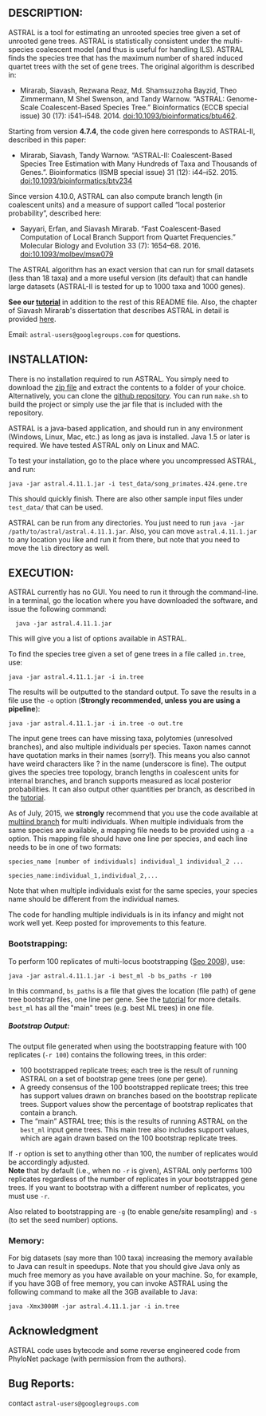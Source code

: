 DESCRIPTION:
-----------
ASTRAL is a tool for estimating an unrooted species tree given a set of unrooted gene trees. ASTRAL is statistically consistent under the multi-species coalescent model (and thus is useful for handling ILS). ASTRAL finds the species tree that has the maximum number of shared induced quartet trees with the set of gene trees. 
The original algorithm is described in:

* Mirarab, Siavash, Rezwana Reaz, Md. Shamsuzzoha Bayzid, Theo Zimmermann, M Shel Swenson, and Tandy Warnow. “ASTRAL: Genome-Scale Coalescent-Based Species Tree.” Bioinformatics (ECCB special issue) 30 (17): i541–i548. 2014. [doi:10.1093/bioinformatics/btu462](doi.org/10.1093/bioinformatics/btu462).

Starting from version **4.7.4**, the code given here corresponds to ASTRAL-II, described in this paper: 

* Mirarab, Siavash, Tandy Warnow. “ASTRAL-II: Coalescent-Based Species Tree Estimation with Many Hundreds of Taxa and Thousands of Genes.”. Bioinformatics (ISMB special issue) 31 (12): i44–i52. 2015. [doi:10.1093/bioinformatics/btv234](http://bioinformatics.oxfordjournals.org/content/31/12/i44)

Since version 4.10.0, ASTRAL can also compute branch length (in coalescent units) and a measure of support called “local posterior probability”, described here:

* Sayyari, Erfan, and Siavash Mirarab. “Fast Coalescent-Based Computation of Local Branch Support from Quartet Frequencies.” Molecular Biology and Evolution 33 (7): 1654–68. 2016. [doi:10.1093/molbev/msw079](http://mbe.oxfordjournals.org/content/early/2016/05/12/molbev.msw079.short?rss=1)


The ASTRAL algorithm has an exact version that can run for small datasets (less than 18 taxa) and a more useful version (its default) that can handle large datasets (ASTRAL-II is tested for up to 1000 taxa and 1000 genes).


**See our [tutorial](astral-tutorial.md)** in addition to the rest of this README file. Also, the chapter of Siavash Mirarab's dissertation that describes ASTRAL in detail is provided [here](thesis-astral.pdf).

Email: `astral-users@googlegroups.com` for questions.

INSTALLATION:
-----------
There is no installation required to run ASTRAL. 
You simply need to download the [zip file](https://github.com/smirarab/ASTRAL/raw/master/Astral.4.11.1.zip) 
and extract the contents to a folder of your choice. Alternatively, you can clone the [github repository](https://github.com/smirarab/ASTRAL/). You can run `make.sh` to build the project or simply use the jar file that is included with the repository. 

ASTRAL is a java-based application, and should run in any environment (Windows, Linux, Mac, etc.) as long as java is installed. Java 1.5 or later is required. We have tested ASTRAL only on Linux and MAC.

To test your installation, go to the place where you uncompressed ASTRAL, and run:

```
java -jar astral.4.11.1.jar -i test_data/song_primates.424.gene.tre
```

This should quickly finish. There are also other sample input files under `test_data/` that can be used.

ASTRAL can be run from any directories. You just need to run `java -jar /path/to/astral/astral.4.11.1.jar`.
Also, you can move `astral.4.11.1.jar` to any location you like and run it from there, but note that you need
to move the `lib` directory as well. 

EXECUTION:
-----------
ASTRAL currently has no GUI. You need to run it through the command-line. In a terminal, go the location where you have downloaded the software, and issue the following command:

```
  java -jar astral.4.11.1.jar
```

This will give you a list of options available in ASTRAL.

To find the species tree given a set of gene trees in a file called `in.tree`, use:

```
java -jar astral.4.11.1.jar -i in.tree
```

The results will be outputted to the standard output. To save the results in a file use the `-o` option (**Strongly recommended, unless you are using a pipeline**):

```
java -jar astral.4.11.1.jar -i in.tree -o out.tre
```

The input gene trees can have missing taxa, polytomies (unresolved branches), and also multiple individuals per species. 
Taxon names cannot have quotation marks in their names (sorry!). This means you also cannot have weird characters like ? in the name (underscore is fine).
The output gives the species tree topology, branch lengths in coalescent units
for internal branches, and branch supports measured as local posterior probabilities. It can also output other quantities per branch, 
as described in the [tutorial](astral-tutorial.md).


As of July, 2015, we **strongly** recommend that you use the code available at [multiind branch](https://github.com/smirarab/ASTRAL/tree/multiind) for multi individuals. When multiple individuals from the same species are available, a mapping file needs to be provided using a `-a` option. This mapping file should have one line per species, and each line needs to be in one of two formats:

```
species_name [number of individuals] individual_1 individual_2 ...

species_name:individual_1,individual_2,...
```
Note that when multiple individuals exist for the same species, your species name should be different from the individual names.

The code for handling multiple individuals is in its infancy and might not work well yet. Keep posted for improvements to this feature. 

### Bootstrapping:

To perform 100 replicates of multi-locus bootstrapping ([Seo 2008](http://www.ncbi.nlm.nih.gov/pubmed/18281270)), use:

```
java -jar astral.4.11.1.jar -i best_ml -b bs_paths -r 100
```

In this command, `bs_paths` is a file that gives the location (file path) of gene tree bootstrap files, one line per gene. See the [tutorial](astral-tutorial.md)
for more details.
`best_ml` has all the "main" trees (e.g. best ML trees) in one file. 

##### Bootstrap Output: 

The output file generated when using the bootstrapping feature with 100 replicates (`-r 100`) contains the following trees, in this order:

* 100 bootstrapped replicate trees; each tree is the result of running ASTRAL on a set of bootstrap gene trees (one per gene).
* A greedy consensus of the 100 bootstrapped replicate trees; this tree has support values drawn on branches based on the bootstrap replicate trees. Support values show the percentage of bootstrap replicates that contain a branch. 
* The “main” ASTRAL tree; this is the results of running ASTRAL on the `best_ml` input gene trees. This main tree also includes support values, which are again drawn based on the 100 bootstrap replicate trees.

If `-r` option is set to anything other than 100, the number of replicates would be accordingly adjusted.    
**Note** that by default (i.e., when no `-r` is given), ASTRAL only performs 100 replicates regardless of the number of replicates in your bootstrapped gene trees.
If you want to bootstrap with a different number of replicates, you must use `-r`. 

Also related to bootstrapping are `-g` (to enable gene/site resampling) and `-s` (to set the seed number) options. 


### Memory:
For big datasets (say more than 100 taxa) increasing the memory available to Java can result in speedups. Note that you should give Java only as much free memory as you have available on your machine. So, for example, if you have 3GB of free memory, you can invoke ASTRAL using the following command to make all the 3GB available to Java:

```
java -Xmx3000M -jar astral.4.11.1.jar -i in.tree
```

Acknowledgment
-----------
ASTRAL code uses bytecode and some reverse engineered code from PhyloNet package (with permission from the authors).


Bug Reports:
-----------
contact ``astral-users@googlegroups.com``
